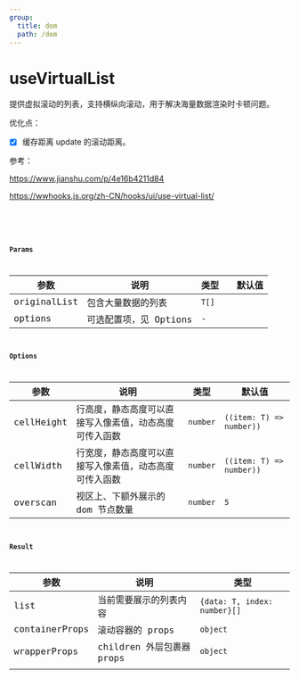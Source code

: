 ```yaml
---
group:
  title: dom
  path: /dom
---
```

# useVirtualList

提供虚拟滚动的列表，支持横纵向滚动，用于解决海量数据渲染时卡顿问题。

优化点：

- [x] 缓存距离 update 的滚动距离。

参考：

https://www.jianshu.com/p/4e16b4211d84

https://wwhooks.js.org/zh-CN/hooks/ui/use-virtual-list/



<code src="./Demo/index.tsx" />

<code src="./Demo/test.tsx" />

### Params

| 参数         | 说明                   | 类型  |     | 默认值 |
| ------------ | ---------------------- | ----- | --- | ------ |
| originalList | 包含大量数据的列表     | `T[]` |     |        |
| options      | 可选配置项，见 Options | -     |     |        |

### Options

| 参数       | 说明                                                   | 类型     | 默认值                   |
| ---------- | ------------------------------------------------------ | -------- | ------------------------ |
| cellHeight | 行高度，静态高度可以直接写入像素值，动态高度可传入函数 | `number` | `((item: T) => number))` |
| cellWidth  | 行宽度，静态高度可以直接写入像素值，动态高度可传入函数 | `number` | `((item: T) => number))` |
| overscan   | 视区上、下额外展示的 dom 节点数量                      | `number` | `5`                      |

### Result

| 参数           | 说明                      | 类型                         |
| -------------- | ------------------------- | ---------------------------- |
| list           | 当前需要展示的列表内容    | `{data: T, index: number}[]` |
| containerProps | 滚动容器的 props          | `object`                     |
| wrapperProps   | children 外层包裹器 props | `object`                     |
|                |                           |                              |

